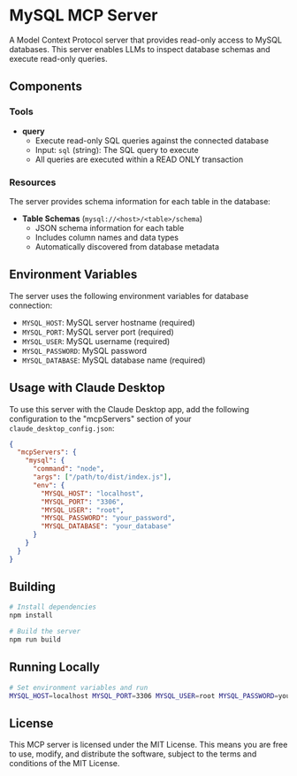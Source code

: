 # MySQL MCP Server

A Model Context Protocol server that provides read-only access to MySQL databases. This server enables LLMs to inspect database schemas and execute read-only queries.

## Components

### Tools

- **query**
  - Execute read-only SQL queries against the connected database
  - Input: `sql` (string): The SQL query to execute
  - All queries are executed within a READ ONLY transaction

### Resources

The server provides schema information for each table in the database:

- **Table Schemas** (`mysql://<host>/<table>/schema`)
  - JSON schema information for each table
  - Includes column names and data types
  - Automatically discovered from database metadata

## Environment Variables

The server uses the following environment variables for database connection:

- `MYSQL_HOST`: MySQL server hostname (required)
- `MYSQL_PORT`: MySQL server port (required)
- `MYSQL_USER`: MySQL username (required)
- `MYSQL_PASSWORD`: MySQL password
- `MYSQL_DATABASE`: MySQL database name (required)

## Usage with Claude Desktop

To use this server with the Claude Desktop app, add the following configuration to the "mcpServers" section of your `claude_desktop_config.json`:

```json
{
  "mcpServers": {
    "mysql": {
      "command": "node",
      "args": ["/path/to/dist/index.js"],
      "env": {
        "MYSQL_HOST": "localhost",
        "MYSQL_PORT": "3306",
        "MYSQL_USER": "root",
        "MYSQL_PASSWORD": "your_password",
        "MYSQL_DATABASE": "your_database"
      }
    }
  }
}
```

## Building

```bash
# Install dependencies
npm install

# Build the server
npm run build
```

## Running Locally

```bash
# Set environment variables and run
MYSQL_HOST=localhost MYSQL_PORT=3306 MYSQL_USER=root MYSQL_PASSWORD=your_password MYSQL_DATABASE=your_database node dist/index.js
```

## License

This MCP server is licensed under the MIT License. This means you are free to use, modify, and distribute the software, subject to the terms and conditions of the MIT License.
